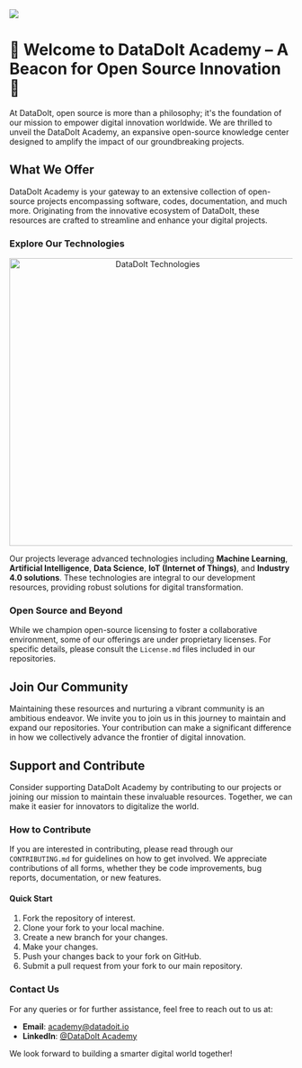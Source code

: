 <img src="https://media.licdn.com/dms/image/D4D0BAQGmAsYAJ-k0Vg/company-logo_200_200/0/1714331528044/lakadimia_logo?e=1722470400&v=beta&t=O_oHiLmc45Q8UeY53ga7j9q9VuBFOsolTf0BgH_zFsc" />

# 🚀 Welcome to DataDoIt Academy – A Beacon for Open Source Innovation 🚀

At DataDoIt, open source is more than a philosophy; it's the foundation of our mission to empower digital innovation worldwide. We are thrilled to unveil the DataDoIt Academy, an expansive open-source knowledge center designed to amplify the impact of our groundbreaking projects.

## What We Offer

DataDoIt Academy is your gateway to an extensive collection of open-source projects encompassing software, codes, documentation, and much more. Originating from the innovative ecosystem of DataDoIt, these resources are crafted to streamline and enhance your digital projects.

### Explore Our Technologies

<div align="center">
    <img src="https://data-doit.com/wp-content/uploads/2022/12/Data-Science-ML-DL-e1672355604407-1024x690.png" width="512" alt="DataDoIt Technologies">
</div>  <!-- Image centered with div align -->

Our projects leverage advanced technologies including **Machine Learning**, **Artificial Intelligence**, **Data Science**, **IoT (Internet of Things)**, and **Industry 4.0 solutions**. These technologies are integral to our development resources, providing robust solutions for digital transformation.

### Open Source and Beyond

While we champion open-source licensing to foster a collaborative environment, some of our offerings are under proprietary licenses. For specific details, please consult the `License.md` files included in our repositories.

## Join Our Community

Maintaining these resources and nurturing a vibrant community is an ambitious endeavor. We invite you to join us in this journey to maintain and expand our repositories. Your contribution can make a significant difference in how we collectively advance the frontier of digital innovation.

## Support and Contribute

Consider supporting DataDoIt Academy by contributing to our projects or joining our mission to maintain these invaluable resources. Together, we can make it easier for innovators to digitalize the world.

### How to Contribute

If you are interested in contributing, please read through our `CONTRIBUTING.md` for guidelines on how to get involved. We appreciate contributions of all forms, whether they be code improvements, bug reports, documentation, or new features.

#### Quick Start

1. Fork the repository of interest.
2. Clone your fork to your local machine.
3. Create a new branch for your changes.
4. Make your changes.
5. Push your changes back to your fork on GitHub.
6. Submit a pull request from your fork to our main repository.

### Contact Us

For any queries or for further assistance, feel free to reach out to us at:
- **Email**: [academy@datadoit.io](mailto:academy@datadoit.io)
- **LinkedIn**: [@DataDoIt Academy](https://www.linkedin.com/company/datadoit-academy)

We look forward to building a smarter digital world together!
